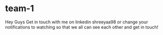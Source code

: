 # team-1

Hey Guys Get in touch with me on linkedin shreeyaa98 or change your notifications
to watching so that we all can see each other and get in touch!
